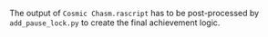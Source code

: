 The output of `Cosmic Chasm.rascript` has to be post-processed by `add_pause_lock.py` to create the final achievement logic.